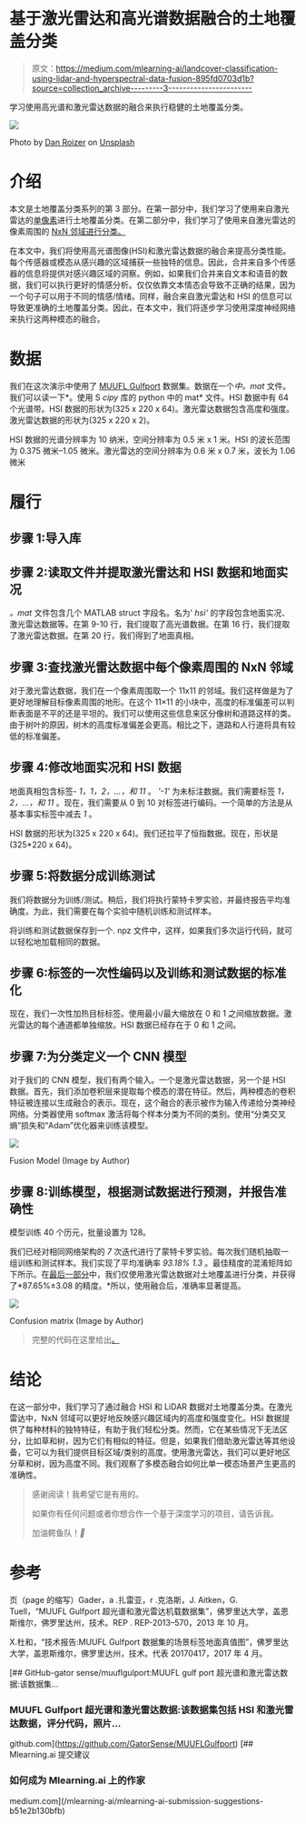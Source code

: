 # 基于激光雷达和高光谱数据融合的土地覆盖分类

> 原文：<https://medium.com/mlearning-ai/landcover-classification-using-lidar-and-hyperspectral-data-fusion-895fd0703d1b?source=collection_archive---------3----------------------->

学习使用高光谱和激光雷达数据的融合来执行稳健的土地覆盖分类。

![](img/73e798e17b6f5d9c342a4c4bc9b30b35.png)

Photo by [Dan Roizer](https://unsplash.com/es/@danroizer?utm_source=unsplash&utm_medium=referral&utm_content=creditCopyText) on [Unsplash](https://unsplash.com/photos/ETAKnrWhbCs?utm_source=unsplash&utm_medium=referral&utm_content=creditCopyText)

# 介绍

本文是土地覆盖分类系列的第 3 部分。在第一部分中，我们学习了使用来自激光雷达的[单像素](/mlearning-ai/a-quick-guide-to-lidar-part-2-cd2dcd2e60fd)进行土地覆盖分类。在第二部分中，我们学习了使用来自激光雷达的像素周围的 [NxN 邻域进行分类。](/mlearning-ai/a-quick-guide-to-lidar-part-3-7871ed6c3f2c)

在本文中，我们将使用高光谱图像(HSI)和激光雷达数据的融合来提高分类性能。每个传感器或模态从感兴趣的区域捕获一些独特的信息。因此，合并来自多个传感器的信息将提供对感兴趣区域的洞察。例如，如果我们合并来自文本和语音的数据，我们可以执行更好的情感分析。仅仅依靠文本情态会导致不正确的结果，因为一个句子可以用于不同的情感/情绪。同样，融合来自激光雷达和 HSI 的信息可以导致更准确的土地覆盖分类。因此，在本文中，我们将逐步学习使用深度神经网络来执行这两种模态的融合。

# 数据

我们在这次演示中使用了 [MUUFL Gulfport](https://github.com/GatorSense/MUUFLGulfport) 数据集。数据在一个*中。mat* 文件。我们可以读一下*。使用 S *cipy* 库的 python 中的 mat* 文件。HSI 数据中有 64 个光谱带。HSI 数据的形状为(325 x 220 x 64)。激光雷达数据包含高度和强度。激光雷达数据的形状为(325 x 220 x 2)。

HSI 数据的光谱分辨率为 10 纳米，空间分辨率为 0.5 米 x 1 米。HSI 的波长范围为 0.375 微米–1.05 微米。激光雷达的空间分辨率为 0.6 米 x 0.7 米，波长为 1.06 微米

# 履行

## 步骤 1:导入库

## 步骤 2:读取文件并提取激光雷达和 HSI 数据和地面实况

*。mat* 文件包含几个 MATLAB struct 字段名。名为' *hsi'* 的字段包含地面实况、激光雷达数据等。在第 9-10 行，我们提取了高光谱数据。在第 16 行，我们提取了激光雷达数据。在第 20 行，我们得到了地面真相。

## 步骤 3:查找激光雷达数据中每个像素周围的 NxN 邻域

对于激光雷达数据，我们在一个像素周围取一个 11x11 的邻域。我们这样做是为了更好地理解目标像素周围的地形。在这个 11×11 的小块中，高度的标准偏差可以判断表面是不平的还是平坦的。我们可以使用这些信息来区分像树和道路这样的类。由于树叶的原因，树木的高度标准偏差会更高。相比之下，道路和人行道将具有较低的标准偏差。

## 步骤 4:修改地面实况和 HSI 数据

地面真相包含标签- *1，1，2，…，和 11* 。 *'-1'* 为未标注数据。我们需要标签 *1，2，…，和 11* 。现在，我们需要从 0 到 10 对标签进行编码。一个简单的方法是从基本事实标签中减去 *1* 。

HSI 数据的形状为(325 x 220 x 64)。我们还拉平了恒指数据。现在，形状是(325*220 x 64)。

## 步骤 5:将数据分成训练测试

我们将数据分为训练/测试。稍后，我们将执行蒙特卡罗实验，并最终报告平均准确度。为此，我们需要在每个实验中随机训练和测试样本。

将训练和测试数据保存到一个. npz 文件中，这样，如果我们多次运行代码，就可以轻松地加载相同的数据。

## 步骤 6:标签的一次性编码以及训练和测试数据的标准化

现在，我们一次性加热目标标签。使用最小/最大缩放在 0 和 1 之间缩放数据。激光雷达的每个通道都单独缩放。HSI 数据已经存在于 0 和 1 之间。

## 步骤 7:为分类定义一个 CNN 模型

对于我们的 CNN 模型，我们有两个输入。一个是激光雷达数据，另一个是 HSI 数据。首先，我们添加卷积层来提取每个模态的潜在特征。然后，两种模态的卷积特征被连接以生成融合的表示。现在，这个融合的表示被作为输入传递给分类神经网络。分类器使用 softmax 激活将每个样本分类为不同的类别。使用“分类交叉熵”损失和“Adam”优化器来训练该模型。

![](img/1537968f8e73b10a340e6688a4bcf353.png)

Fusion Model (Image by Author)

## 步骤 8:训练模型，根据测试数据进行预测，并报告准确性

模型训练 40 个历元，批量设置为 128。

我们已经对相同网络架构的 *7* 次迭代进行了蒙特卡罗实验。每次我们随机抽取一组训练和测试样本。我们实现了平均准确率 *93.18% 1.3* 。最佳精度的混淆矩阵如下所示。在[最后一部分](/mlearning-ai/a-quick-guide-to-lidar-part-3-7871ed6c3f2c)中，我们仅使用激光雷达数据对土地覆盖进行分类，并获得了*87.65%±3.08 的精度。*所以，使用融合后，准确率显著提高。

![](img/14bcd2b63821c5a1d0486e018db28c29.png)

Confusion matrix (Image by Author)

> 完整的代码在这里给出[。](https://github.com/namratadutt/LiDAR-and-Hyperspectral-Fusion-classification)

# 结论

在这一部分中，我们学习了通过融合 HSI 和 LiDAR 数据对土地覆盖分类。在激光雷达中，NxN 邻域可以更好地反映感兴趣区域内的高度和强度变化。HSI 数据提供了每种材料的独特特征，有助于我们轻松分类。然而，它在某些情况下无法区分，比如草和树，因为它们有相似的特征。但是，如果我们借助激光雷达等其他设备，它可以为我们提供目标区域/类别的高度。使用激光雷达，我们可以更好地区分草和树，因为高度不同。我们观察了多模态融合如何比单一模态场景产生更高的准确性。

> 感谢阅读！我希望它是有用的。
> 
> 如果你有任何问题或者你想合作一个基于深度学习的项目，请告诉我。
> 
> 加油鳄鱼队！*🐊*

# 参考

页（page 的缩写）Gader，a .扎雷亚，r .克洛斯，J. Aitken，G. Tuell，“MUUFL Gulfport 超光谱和激光雷达机载数据集”，佛罗里达大学，盖恩斯维尔，佛罗里达州，技术。REP . REP-2013–570，2013 年 10 月。

X.杜和，“技术报告:MUUFL Gulfport 数据集的场景标签地面真值图”，佛罗里达大学，盖恩斯维尔，佛罗里达州，技术。代表 20170417，2017 年 4 月。

[](https://github.com/GatorSense/MUUFLGulfport) [## GitHub-gator sense/muuflgulport:MUUFL gulf port 超光谱和激光雷达数据:该数据集…

### MUUFL Gulfport 超光谱和激光雷达数据:该数据集包括 HSI 和激光雷达数据，评分代码，照片…

github.com](https://github.com/GatorSense/MUUFLGulfport) [](/mlearning-ai/mlearning-ai-submission-suggestions-b51e2b130bfb) [## Mlearning.ai 提交建议

### 如何成为 Mlearning.ai 上的作家

medium.com](/mlearning-ai/mlearning-ai-submission-suggestions-b51e2b130bfb)